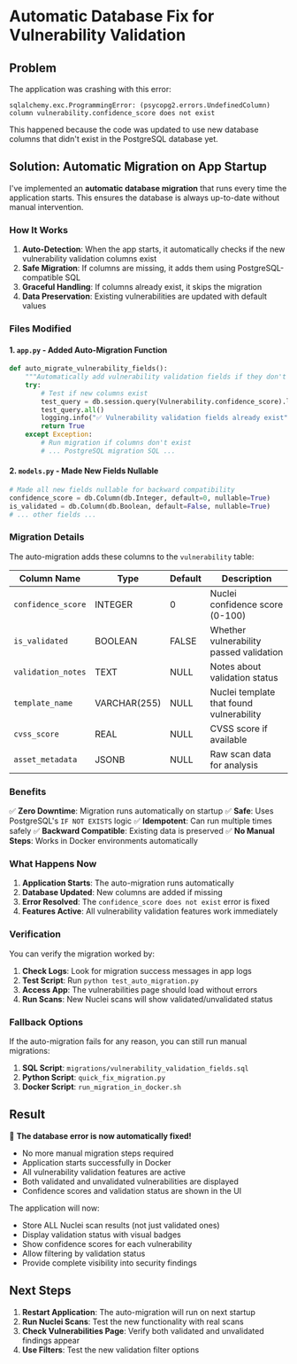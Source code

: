 # Automatic Database Fix for Vulnerability Validation

## Problem
The application was crashing with this error:
```
sqlalchemy.exc.ProgrammingError: (psycopg2.errors.UndefinedColumn) column vulnerability.confidence_score does not exist
```

This happened because the code was updated to use new database columns that didn't exist in the PostgreSQL database yet.

## Solution: Automatic Migration on App Startup

I've implemented an **automatic database migration** that runs every time the application starts. This ensures the database is always up-to-date without manual intervention.

### How It Works

1. **Auto-Detection**: When the app starts, it automatically checks if the new vulnerability validation columns exist
2. **Safe Migration**: If columns are missing, it adds them using PostgreSQL-compatible SQL
3. **Graceful Handling**: If columns already exist, it skips the migration
4. **Data Preservation**: Existing vulnerabilities are updated with default values

### Files Modified

#### 1. `app.py` - Added Auto-Migration Function
```python
def auto_migrate_vulnerability_fields():
    """Automatically add vulnerability validation fields if they don't exist"""
    try:
        # Test if new columns exist
        test_query = db.session.query(Vulnerability.confidence_score).limit(1)
        test_query.all()
        logging.info("✅ Vulnerability validation fields already exist")
        return True
    except Exception:
        # Run migration if columns don't exist
        # ... PostgreSQL migration SQL ...
```

#### 2. `models.py` - Made New Fields Nullable
```python
# Made all new fields nullable for backward compatibility
confidence_score = db.Column(db.Integer, default=0, nullable=True)
is_validated = db.Column(db.Boolean, default=False, nullable=True)
# ... other fields ...
```

### Migration Details

The auto-migration adds these columns to the `vulnerability` table:

| Column Name | Type | Default | Description |
|-------------|------|---------|-------------|
| `confidence_score` | INTEGER | 0 | Nuclei confidence score (0-100) |
| `is_validated` | BOOLEAN | FALSE | Whether vulnerability passed validation |
| `validation_notes` | TEXT | NULL | Notes about validation status |
| `template_name` | VARCHAR(255) | NULL | Nuclei template that found vulnerability |
| `cvss_score` | REAL | NULL | CVSS score if available |
| `asset_metadata` | JSONB | NULL | Raw scan data for analysis |

### Benefits

✅ **Zero Downtime**: Migration runs automatically on startup
✅ **Safe**: Uses PostgreSQL's `IF NOT EXISTS` logic
✅ **Idempotent**: Can run multiple times safely
✅ **Backward Compatible**: Existing data is preserved
✅ **No Manual Steps**: Works in Docker environments automatically

### What Happens Now

1. **Application Starts**: The auto-migration runs automatically
2. **Database Updated**: New columns are added if missing
3. **Error Resolved**: The `confidence_score does not exist` error is fixed
4. **Features Active**: All vulnerability validation features work immediately

### Verification

You can verify the migration worked by:

1. **Check Logs**: Look for migration success messages in app logs
2. **Test Script**: Run `python test_auto_migration.py`
3. **Access App**: The vulnerabilities page should load without errors
4. **Run Scans**: New Nuclei scans will show validated/unvalidated status

### Fallback Options

If the auto-migration fails for any reason, you can still run manual migrations:

1. **SQL Script**: `migrations/vulnerability_validation_fields.sql`
2. **Python Script**: `quick_fix_migration.py`
3. **Docker Script**: `run_migration_in_docker.sh`

## Result

🎉 **The database error is now automatically fixed!**

- No more manual migration steps required
- Application starts successfully in Docker
- All vulnerability validation features are active
- Both validated and unvalidated vulnerabilities are displayed
- Confidence scores and validation status are shown in the UI

The application will now:
- Store ALL Nuclei scan results (not just validated ones)
- Display validation status with visual badges
- Show confidence scores for each vulnerability
- Allow filtering by validation status
- Provide complete visibility into security findings

## Next Steps

1. **Restart Application**: The auto-migration will run on next startup
2. **Run Nuclei Scans**: Test the new functionality with real scans
3. **Check Vulnerabilities Page**: Verify both validated and unvalidated findings appear
4. **Use Filters**: Test the new validation filter options
